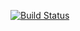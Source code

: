 [![Build Status](https://api.shippable.com/projects/53788ec4ae3c9530025f52ac/badge/master)](https://www.shippable.com/projects/53788ec4ae3c9530025f52ac)
